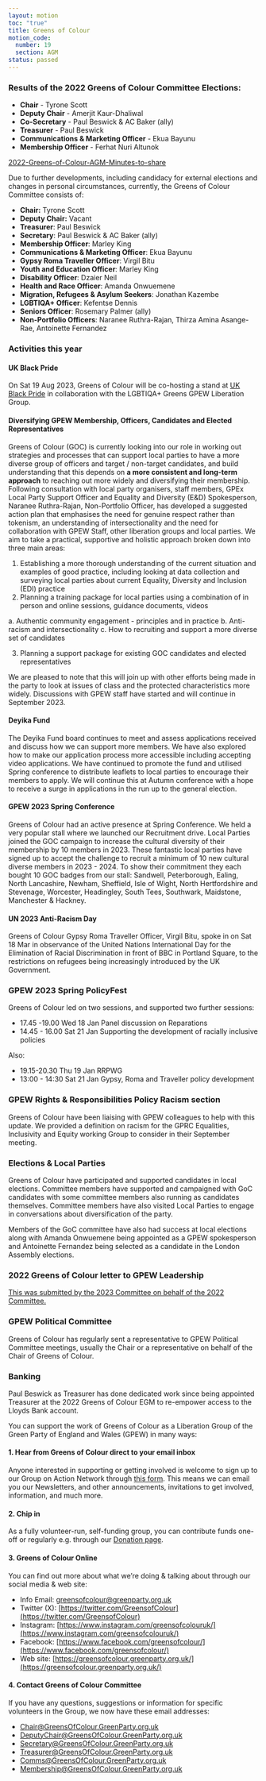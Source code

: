 ```yaml
---
layout: motion
toc: "true"
title: Greens of Colour
motion_code:
  number: 19
  section: AGM
status: passed
---
```

### Results of the 2022 Greens of Colour Committee Elections:
* **Chair** - Tyrone Scott
* **Deputy Chair** - Amerjit Kaur-Dhaliwal
* **Co-Secretary** - Paul Beswick & AC Baker (ally)
* **Treasurer** - Paul Beswick
* **Communications & Marketing Officer** - Ekua Bayunu
* **Membership Officer** - Ferhat Nuri Altunok

[2022-Greens-of-Colour-AGM-Minutes-to-share](https://docs.google.com/document/d/1u_FhD3eUH8CF2pjkf8zqAzvlTsG3bPyMO3FSLLz8-tY/edit)

Due to further developments, including candidacy for external elections and changes in personal circumstances, currently, the Greens of Colour Committee consists of: 

* **Chair:** Tyrone Scott 
* **Deputy Chair:** Vacant
* **Treasurer**: Paul Beswick
* **Secretary**: Paul Beswick & AC Baker (ally)
* **Membership Officer**: Marley King
* **Communications & Marketing Officer**: Ekua Bayunu
* **Gypsy Roma Traveller Officer**: Virgil Bitu
* **Youth and Education Officer**:  Marley King
* **Disability Officer**: Dzaier Neil
* **Health and Race Officer**: Amanda Onwuemene
* **Migration, Refugees & Asylum Seekers**: Jonathan Kazembe
* **LGBTIQA+ Officer**: Kefentse Dennis
* **Seniors Officer**: Rosemary Palmer (ally)
* **Non-Portfolio Officers**: Naranee Ruthra-Rajan, Thirza Amina Asange-Rae, Antoinette Fernandez

### Activities this year
#### UK Black Pride 
On Sat 19 Aug 2023, Greens of Colour will be co-hosting a stand at [UK Black Pride](https://www.ukblackpride.org.uk/) in collaboration with the LGBTIQA+ Greens GPEW Liberation Group. 

#### Diversifying GPEW Membership, Officers, Candidates and Elected Representatives  
Greens of Colour (GOC) is currently looking into our role in working out strategies and processes that can support local parties to have a more diverse group of officers and target / non-target candidates, and build understanding that this depends on **a more consistent and long-term approach** to reaching out more widely and diversifying their membership. Following consultation with local party organisers, staff members, GPEx Local Party Support Officer and Equality and Diversity (E&D) Spokesperson, Naranee Ruthra-Rajan, Non-Portfolio Officer, has developed a suggested action plan that emphasises the need for genuine respect rather than tokenism, an understanding of intersectionality and the need for collaboration with GPEW Staff, other liberation groups and local parties. We aim to take a practical, supportive and holistic approach broken down into three main areas: 

1. Establishing a more thorough understanding of the current situation and examples of good practice, including looking at data collection and surveying local parties about current Equality, Diversity and Inclusion (EDI) practice
2. Planning a training package for local parties using a combination of in person and online sessions, guidance documents, videos 

a. Authentic community engagement - principles and in practice
b. Anti-racism and intersectionality
c. How to recruiting and support a more diverse set of candidates

3. Planning a support package for existing GOC candidates and elected representatives

We are pleased to note that this will join up with other efforts being made in the party to look at issues of class and the protected characteristics more widely. Discussions with GPEW staff have started and will continue in September 2023. 

#### Deyika Fund
The Deyika Fund board continues to meet and assess applications received and discuss how we can support more members. We have also explored how to make our application process more accessible including accepting video applications. We have continued to promote the fund and utilised Spring conference to distribute leaflets to local parties to encourage their members to apply. We will continue this at Autumn conference with a hope to receive a surge in applications in the run up to the general election.

#### GPEW 2023 Spring Conference
Greens of Colour had an active presence at Spring Conference. We held a very popular stall where we launched our Recruitment drive. Local Parties joined the GOC campaign to increase the cultural diversity of their membership by 10 members in 2023. These fantastic local parties have signed up to accept the challenge to recruit a minimum of 10 new cultural diverse members in 2023 - 2024. To show their commitment they each bought 10 GOC badges from our stall: Sandwell, Peterborough, Ealing, North Lancashire, Newham, Sheffield, Isle of Wight, North Hertfordshire and Stevenage, Worcester, Headingley, South Tees, Southwark, Maidstone, Manchester & Hackney.

#### UN 2023 Anti-Racism Day
Greens of Colour Gypsy Roma Traveller Officer, Virgil Bitu, spoke in on Sat 18 Mar in observance of the United Nations International Day for the Elimination of Racial Discrimination in front of BBC in Portland Square, to the restrictions on refugees being increasingly introduced by the UK Government.

### GPEW 2023 Spring PolicyFest 
Greens of Colour led on two sessions, and supported two further sessions: 

* 17.45 -19.00 Wed 18 Jan Panel discussion on Reparations
* 14.45 - 16.00 Sat 21 Jan Supporting the development of racially inclusive policies 

Also:
* 19.15-20.30 Thu 19 Jan RRPWG
* 13:00 - 14:30 Sat 21 Jan Gypsy, Roma and Traveller policy development

### GPEW Rights & Responsibilities Policy Racism section
Greens of Colour have been liaising with GPEW colleagues to help with this update. We provided a definition on racism for the GPRC Equalities, Inclusivity and Equity working Group to consider in their September meeting.

### Elections & Local Parties
Greens of Colour have participated and supported candidates in local elections. Committee members have supported and campaigned with GoC candidates with some committee members also running as candidates themselves. Committee members have also visited Local Parties to engage in conversations about diversification of the party.

Members of the GoC committee have also had success at local elections along with Amanda Onwuemene being appointed as a GPEW spokesperson and Antoinette Fernandez being selected as a candidate in the London Assembly elections.

### 2022 Greens of Colour letter to GPEW Leadership
[This was submitted by the 2023 Committee on behalf of the 2022 Committee.](https://docs.google.com/document/d/1kMXzp0wu5BA-qo-hxevpxfWvo0o0aI_WO1C8K5BbfO4/edit?usp=share_link)

### GPEW Political Committee
Greens of Colour has regularly sent a representative to GPEW Political Committee meetings, usually the Chair or a representative on behalf of the Chair of Greens of Colour. 

### Banking
Paul Beswick as Treasurer has done dedicated work since being appointed Treasurer at the 2022 Greens of Colour EGM to re-empower access to the Lloyds Bank account. 

You can support the work of Greens of Colour as a Liberation Group of the Green Party of England and Wales (GPEW) in many ways: 

#### 1. Hear from Greens of Colour direct to your email inbox
Anyone interested in supporting or getting involved is welcome to sign up to our Group on Action Network through [this form](https://actionnetwork.org/forms/would-you-like-to-receive-updates-from-green-party-self-organised-groups). This means we can email you our Newsletters, and other announcements, invitations to get involved, information, and much more. 

#### 2. Chip in
As a fully volunteer-run, self-funding group, you can contribute funds one-off or regularly e.g. through our [Donation page](https://greensofcolour.greenparty.org.uk/donate/).

#### 3. Greens of Colour Online
You can find out more about what we’re doing & talking about through our social media & web site: 

* Info Email: [greensofcolour@greenparty.org.uk](mailto:greensofcolour@greenparty.org.uk)
* Twitter (X): [https://twitter.com/GreensofColour](https://twitter.com/GreensofColour)
* Instagram: [https://www.instagram.com/greensofcolouruk/](https://www.instagram.com/greensofcolouruk/)
* Facebook: [https://www.facebook.com/greensofcolour/](https://www.facebook.com/greensofcolour/)
* Web site: [https://greensofcolour.greenparty.org.uk/](https://greensofcolour.greenparty.org.uk/)

#### 4. Contact Greens of Colour Committee
If you have any questions, suggestions or information for specific volunteers in the Group, we now have these email addresses: 

* [Chair@GreensOfColour.GreenParty.org.uk](Chair@GreensOfColour.GreenParty.org.uk)
* [DeputyChair@GreensOfColour.GreenParty.org.uk](DeputyChair@GreensOfColour.GreenParty.org.uk)
* [Secretary@GreensOfColour.GreenParty.org.uk](Secretary@GreensOfColour.GreenParty.org.uk)
* [Treasurer@GreensOfColour.GreenParty.org.uk](Treasurer@GreensOfColour.GreenParty.org.uk)
* [Comms@GreensOfColour.GreenParty.org.uk](Comms@GreensOfColour.GreenParty.org.uk)
* [Membership@GreensOfColour.GreenParty.org.uk](Membership@GreensOfColour.GreenParty.org.uk)